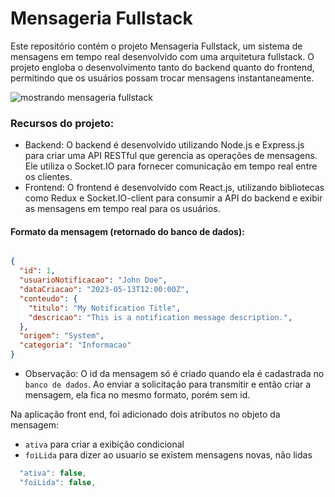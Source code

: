 # Mensageria Fullstack
Este repositório contém o projeto Mensageria Fullstack, um sistema de mensagens em tempo real desenvolvido com uma arquitetura fullstack. O projeto engloba o desenvolvimento tanto do backend quanto do frontend, permitindo que os usuários possam trocar mensagens instantaneamente.

![mostrando mensageria fullstack](https://github.com/matefs/MENSAGERIA-FULLSTACK/assets/30128774/d1580a68-3222-4deb-9e90-44217e7ac8aa)

### Recursos do projeto:
- Backend: O backend é desenvolvido utilizando Node.js e Express.js para criar uma API RESTful que gerencia as operações de mensagens. Ele utiliza o Socket.IO para fornecer comunicação em tempo real entre os clientes.
- Frontend: O frontend é desenvolvido com React.js, utilizando bibliotecas como Redux e Socket.IO-client para consumir a API do backend e exibir as mensagens em tempo real para os usuários.


#### Formato da mensagem (retornado do banco de dados): 
```json 

{
  "id": 1,
  "usuarioNotificacao": "John Doe",
  "dataCriacao": "2023-05-13T12:00:00Z",
  "conteudo": {
    "titulo": "My Notification Title",
    "descricao": "This is a notification message description.",
  },
  "origem": "System",
  "categoria": "Informacao"
}
```
- Observação: O id da mensagem só é criado quando ela é cadastrada no `banco de dados`. Ao enviar a solicitação para transmitir e então criar a mensagem, ela fica no mesmo formato, porém sem id.
 
Na aplicação front end, foi adicionado dois atributos no objeto da mensagem: 
  - `ativa` para criar a exibição condicional
  - `foiLida` para dizer ao usuario se existem mensagens novas, não lidas
```js
  "ativa": false,
  "foiLida": false,
```
